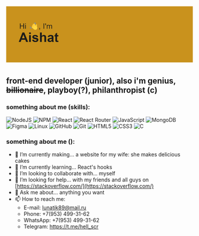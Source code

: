 <!-- <h1 align="center">Hi there, I'm Aishat
<img src="https://github.com/blackcater/blackcater/raw/main/images/Hi.gif" height="32"/></h1> -->
<h1 align="center"><img src="./header.png" alt="header of md-file"></h1>

## front-end developer (junior), also i'm genius, ~~billionaire~~, playboy(?), philanthropist (c)

<!-- **homo-errantium/homo-errantium** is a ✨ _special_ ✨ repository because its `README.md` (this file) appears on your GitHub profile. -->

### something about me (skills):

![NodeJS](https://img.shields.io/badge/node.js-6DA55F?style=for-the-badge&logo=node.js&logoColor=white)
![NPM](https://img.shields.io/badge/NPM-%23CB3837.svg?style=for-the-badge&logo=npm&logoColor=white)
![React](https://img.shields.io/badge/react-%2320232a.svg?style=for-the-badge&logo=react&logoColor=%2361DAFB)
![React Router](https://img.shields.io/badge/React_Router-CA4245?style=for-the-badge&logo=react-router&logoColor=white)
![JavaScript](https://img.shields.io/badge/javascript-%23323330.svg?style=for-the-badge&logo=javascript&logoColor=%23F7DF1E)
![MongoDB](https://img.shields.io/badge/MongoDB-%234ea94b.svg?style=for-the-badge&logo=mongodb&logoColor=white)
![Figma](https://img.shields.io/badge/figma-%23F24E1E.svg?style=for-the-badge&logo=figma&logoColor=white)
![Linux](https://img.shields.io/badge/Linux-FCC624?style=for-the-badge&logo=linux&logoColor=black)
![GitHub](https://img.shields.io/badge/github-%23121011.svg?style=for-the-badge&logo=github&logoColor=white)
![Git](https://img.shields.io/badge/git-%23F05033.svg?style=for-the-badge&logo=git&logoColor=white)
![HTML5](https://img.shields.io/badge/html5-%23E34F26.svg?style=for-the-badge&logo=html5&logoColor=white)
![CSS3](https://img.shields.io/badge/css3-%231572B6.svg?style=for-the-badge&logo=css3&logoColor=white)
![C](https://img.shields.io/badge/c-%2300599C.svg?style=for-the-badge&logo=c&logoColor=white)

### something about me ():

-   🔭 I’m currently making... a website for my wife: she makes delicious cakes
-   🌱 I’m currently learning... React's hooks
-   👯 I’m looking to collaborate with... myself
-   🤔 I’m looking for help... with my friends and all guys on [https://stackoverflow.com/](https://stackoverflow.com/)
-   💬 Ask me about... anything you want
-   📫 How to reach me:
    -   E-mail: lunatik89@mail.ru
    -   Phone: +7(953) 499-31-62
    -   WhatsApp: +7(953) 499-31-62
    -   Telegram: https://t.me/hell_scr
